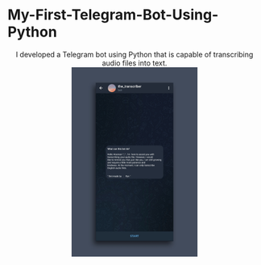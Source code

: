 <p align="center">
<h1>My-First-Telegram-Bot-Using-Python</h1>
</p>    
<p align="center">
I developed a Telegram bot using Python that is capable of transcribing audio files into text.
<br>  
<img src="images/1.jpg" width=250 alignment=>
</p>  
